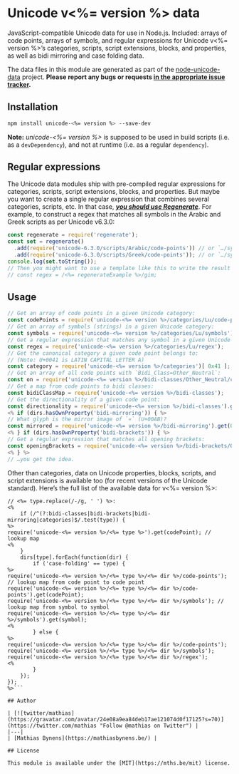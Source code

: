 # Unicode v<%= version %> data

JavaScript-compatible Unicode data for use in Node.js. Included: arrays of code points, arrays of symbols, and regular expressions for Unicode v<%= version %>’s categories, scripts, script extensions, blocks, and properties, as well as bidi mirroring and case folding data.

The data files in this module are generated as part of the [node-unicode-data](https://mths.be/node-unicode-data) project. **Please report any bugs or requests [in the appropriate issue tracker](https://github.com/mathiasbynens/node-unicode-data/issues).**

## Installation

```bash
npm install unicode-<%= version %> --save-dev
```

**Note:** _unicode-<%= version %>_ is supposed to be used in build scripts (i.e. as a `devDependency`), and not at runtime (i.e. as a regular `dependency`).

## Regular expressions

The Unicode data modules ship with pre-compiled regular expressions for categories, scripts, script extensions, blocks, and properties. But maybe you want to create a single regular expression that combines several categories, scripts, etc. In that case, [***you should use Regenerate***](https://mths.be/regenerate). For example, to construct a regex that matches all symbols in the Arabic and Greek scripts as per Unicode v6.3.0:

```js
const regenerate = require('regenerate');
const set = regenerate()
  .add(require('unicode-6.3.0/scripts/Arabic/code-points')) // or `…/symbols`, doesn’t matter
  .add(require('unicode-6.3.0/scripts/Greek/code-points')); // or `…/symbols`, doesn’t matter
console.log(set.toString());
// Then you might want to use a template like this to write the result to a file, along with any regex flags you might need:
// const regex = /<%= regenerateExample %>/gim;
```

## Usage

```js
// Get an array of code points in a given Unicode category:
const codePoints = require('unicode-<%= version %>/categories/Lu/code-points');
// Get an array of symbols (strings) in a given Unicode category:
const symbols = require('unicode-<%= version %>/categories/Lu/symbols');
// Get a regular expression that matches any symbol in a given Unicode category:
const regex = require('unicode-<%= version %>/categories/Lu/regex');
// Get the canonical category a given code point belongs to:
// (Note: U+0041 is LATIN CAPITAL LETTER A)
const category = require('unicode-<%= version %>/categories')[ 0x41 ];
// Get an array of all code points with `Bidi_Class=Other_Neutral`:
const on = require('unicode-<%= version %>/bidi-classes/Other_Neutral/code-points');
// Get a map from code points to bidi classes:
const bidiClassMap = require('unicode-<%= version %>/bidi-classes');
// Get the directionality of a given code point:
const directionality = require('unicode-<%= version %>/bidi-classes').get(0x41);
<% if (dirs.hasOwnProperty('bidi-mirroring')) { %>
// What glyph is the mirror image of `«` (U+00AB)?
const mirrored = require('unicode-<%= version %>/bidi-mirroring').get(0xAB);
<% } if (dirs.hasOwnProperty('bidi-brackets')) { %>
// Get a regular expression that matches all opening brackets:
const openingBrackets = require('unicode-<%= version %>/bidi-brackets/Open/regex');
<% } %>
// …you get the idea.
```

Other than categories, data on Unicode properties, blocks, scripts, and script extensions is available too (for recent versions of the Unicode standard). Here’s the full list of the available data for v<%= version %>:

```js<% Object.keys(dirs).forEach(function(type) { %>
// <%= type.replace(/-/g, ' ') %>:
<%
	if (/^(?:bidi-classes|bidi-brackets|bidi-mirroring|categories)$/.test(type)) {
%>
require('unicode-<%= version %>/<%= type %>').get(codePoint); // lookup map
<%
	}
	dirs[type].forEach(function(dir) {
		if ('case-folding' == type) {
%>
require('unicode-<%= version %>/<%= type %>/<%= dir %>/code-points'); // lookup map from code point to code point
require('unicode-<%= version %>/<%= type %>/<%= dir %>/code-points').get(codePoint);
require('unicode-<%= version %>/<%= type %>/<%= dir %>/symbols'); // lookup map from symbol to symbol
require('unicode-<%= version %>/<%= type %>/<%= dir %>/symbols').get(symbol);
<%
		} else {
%>
require('unicode-<%= version %>/<%= type %>/<%= dir %>/code-points');
require('unicode-<%= version %>/<%= type %>/<%= dir %>/symbols');
require('unicode-<%= version %>/<%= type %>/<%= dir %>/regex');
<%
		}
	});
});
%>```

## Author

| [![twitter/mathias](https://gravatar.com/avatar/24e08a9ea84deb17ae121074d0f17125?s=70)](https://twitter.com/mathias "Follow @mathias on Twitter") |
|---|
| [Mathias Bynens](https://mathiasbynens.be/) |

## License

This module is available under the [MIT](https://mths.be/mit) license.
